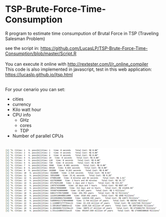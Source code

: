 # TSP-Brute-Force-Time-Consumption
R program to estimate time consumpution of Brutal Force in TSP (Traveling Salesman Problem)
<br>

see the script in: https://github.com/LucasLP/TSP-Brute-Force-Time-Consumption/blob/master/Script.R<br>
<br>
You can execute it online with http://rextester.com/l/r_online_compiler
<br>
This code is also implemented in javascript, test in this web application: https://lucaslp.github.io/jtsp.html


<br>
For your cenario you can set:
<ul>
  <li>cities</li>
  <li>currency</li>
  <li>Kilo watt hour</li>
  <li>CPU info
    <ul>
      <li>GHz</li>
      <li>cores</li>
      <li>TDP</li>
    </ul>
  </li>
  <li>Number of parallel CPUs</li>
</ul>
<br>
<img src="example.png"><br>
